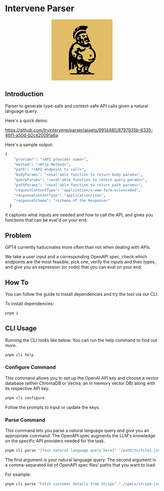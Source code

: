 # Intervene Parser

<p align="center">
  <img src="public/images/logo.jpg" alt="Intervene Parser Logo" width="200" height="200">
</p>

## Introduction

Parser to generate type-safe and context-safe API calls given a natural language query.

Here's a quick demo:

https://github.com/tryintervene/parser/assets/9914480/8797935b-6335-46f1-a50d-b2ce20091a6a




Here's a sample output:
```bash
{
    "provider": "<API provider name>",
    "method": "<Http Method>",
    "path": "<API endpoint to call>",
    "bodyParams": "<eval'able function to return body params>",
    "queryParams": "<eval'able function to return query params>",
    "pathParams": "<eval'able function to return path params>",
    "requestContentType": "application/x-www-form-urlencoded",
    "responseContentType": "application/json",
    "responseSchema": "<schema of the Response>"
  }
```
It captures what inputs are needed and how to call the API, and gives you functions that can be eval'd on your end.

## Problem

GPT4 currently hallucinates more often than not when dealing with APIs.

We take a user input and a corresponding OpenAPI spec, check which endpoints are the most feasible, pick one, verify the inputs and their types, and give you an expression (or code) that you can eval on your end.

## How To

You can follow the guide to install dependencies and try the tool via our CLI.

To install dependencies:

```bash
pnpm i
```

## CLI Usage

Running the CLI looks like below. You can run the help command to find out more.

```bash
pnpm cli help
```

### Configure Command

This command allows you to set up the OpenAI API key and choose a vector database (either ChromaDB or Vectra, an in memory vector DB) along with its respective API key.

```bash
pnpm cli configure
```

Follow the prompts to input or update the keys.

### Parse Command

This command lets you parse a natural language query and give you an appropriate command. The OpenAPI spec augments the LLM's knowledge on the specific API providers needed for the task.

```bash
pnpm cli parse "[Your natural language query here]" "/path/to/file1.json,/path/to/file2.json"
```

The first argument is your natural language query.
The second argument is a comma-separated list of OpenAPI spec files' paths that you want to load.

For example:

```bash
pnpm cli parse "Fetch customer details from Stripe" "./specs/stripe.json"
```

